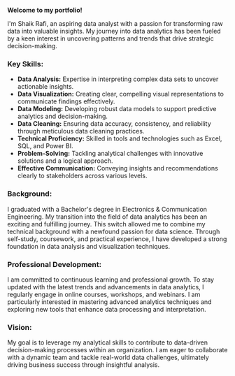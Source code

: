 **Welcome to my portfolio!**

I'm Shaik Rafi, an aspiring data analyst with a passion for transforming raw data into valuable insights. My journey into data analytics has been fueled by a keen interest in uncovering patterns and trends that drive strategic decision-making.

### Key Skills:
- **Data Analysis:** Expertise in interpreting complex data sets to uncover actionable insights.
- **Data Visualization:** Creating clear, compelling visual representations to communicate findings effectively.
- **Data Modeling:** Developing robust data models to support predictive analytics and decision-making.
- **Data Cleaning:** Ensuring data accuracy, consistency, and reliability through meticulous data cleaning practices.
- **Technical Proficiency:** Skilled in tools and technologies such as Excel, SQL, and Power BI.
- **Problem-Solving:** Tackling analytical challenges with innovative solutions and a logical approach.
- **Effective Communication:** Conveying insights and recommendations clearly to stakeholders across various levels.

### Background:
I graduated with a Bachelor's degree in Electronics & Communication Engineering. My transition into the field of data analytics has been an exciting and fulfilling journey. This switch allowed me to combine my technical background with a newfound passion for data science. Through self-study, coursework, and practical experience, I have developed a strong foundation in data analysis and visualization techniques.

### Professional Development:
I am committed to continuous learning and professional growth. To stay updated with the latest trends and advancements in data analytics, I regularly engage in online courses, workshops, and webinars. I am particularly interested in mastering advanced analytics techniques and exploring new tools that enhance data processing and interpretation.

### Vision:
My goal is to leverage my analytical skills to contribute to data-driven decision-making processes within an organization. I am eager to collaborate with a dynamic team and tackle real-world data challenges, ultimately driving business success through insightful analysis.